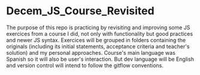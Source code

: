 # Decem_JS_Course_Revisited
The purpose of this repo is practicing by revisiting and improving some JS exercices from a course I did, not only with functionality but good practices and newer JS syntax.
Exercices will be grouped in folders containing the originals (including its initial statements, acceptance criteria and teacher's solution) and my personal approaches.
Course's main language was Spanish so it will also be user's interaction. But dev language will be English and version control will intend to follow the gitflow conventions.
